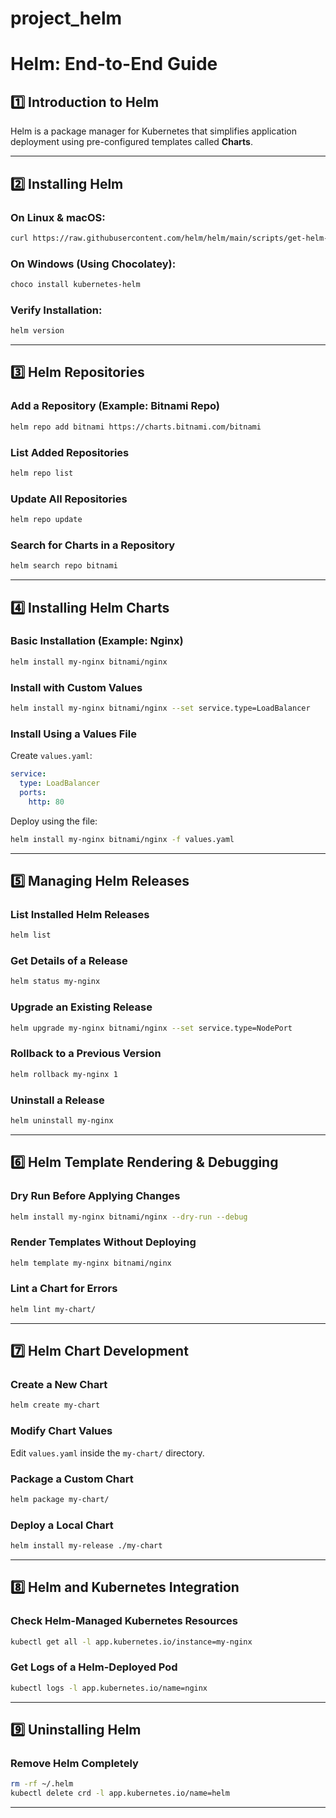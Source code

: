 # project_helm

# Helm: End-to-End Guide

## 1️⃣ Introduction to Helm
Helm is a package manager for Kubernetes that simplifies application deployment using pre-configured templates called **Charts**.

---

## 2️⃣ Installing Helm
### **On Linux & macOS:**
```sh
curl https://raw.githubusercontent.com/helm/helm/main/scripts/get-helm-3 | bash
```

### **On Windows (Using Chocolatey):**
```sh
choco install kubernetes-helm
```

### **Verify Installation:**
```sh
helm version
```

---

## 3️⃣ Helm Repositories
### **Add a Repository (Example: Bitnami Repo)**
```sh
helm repo add bitnami https://charts.bitnami.com/bitnami
```

### **List Added Repositories**
```sh
helm repo list
```

### **Update All Repositories**
```sh
helm repo update
```

### **Search for Charts in a Repository**
```sh
helm search repo bitnami
```

---

## 4️⃣ Installing Helm Charts
### **Basic Installation (Example: Nginx)**
```sh
helm install my-nginx bitnami/nginx
```

### **Install with Custom Values**
```sh
helm install my-nginx bitnami/nginx --set service.type=LoadBalancer
```

### **Install Using a Values File**
Create `values.yaml`:
```yaml
service:
  type: LoadBalancer
  ports:
    http: 80
```
Deploy using the file:
```sh
helm install my-nginx bitnami/nginx -f values.yaml
```

---

## 5️⃣ Managing Helm Releases
### **List Installed Helm Releases**
```sh
helm list
```

### **Get Details of a Release**
```sh
helm status my-nginx
```

### **Upgrade an Existing Release**
```sh
helm upgrade my-nginx bitnami/nginx --set service.type=NodePort
```

### **Rollback to a Previous Version**
```sh
helm rollback my-nginx 1
```

### **Uninstall a Release**
```sh
helm uninstall my-nginx
```

---

## 6️⃣ Helm Template Rendering & Debugging
### **Dry Run Before Applying Changes**
```sh
helm install my-nginx bitnami/nginx --dry-run --debug
```

### **Render Templates Without Deploying**
```sh
helm template my-nginx bitnami/nginx
```

### **Lint a Chart for Errors**
```sh
helm lint my-chart/
```

---

## 7️⃣ Helm Chart Development
### **Create a New Chart**
```sh
helm create my-chart
```

### **Modify Chart Values**
Edit `values.yaml` inside the `my-chart/` directory.

### **Package a Custom Chart**
```sh
helm package my-chart/
```

### **Deploy a Local Chart**
```sh
helm install my-release ./my-chart
```

---

## 8️⃣ Helm and Kubernetes Integration
### **Check Helm-Managed Kubernetes Resources**
```sh
kubectl get all -l app.kubernetes.io/instance=my-nginx
```

### **Get Logs of a Helm-Deployed Pod**
```sh
kubectl logs -l app.kubernetes.io/name=nginx
```

---

## 9️⃣ Uninstalling Helm
### **Remove Helm Completely**
```sh
rm -rf ~/.helm
kubectl delete crd -l app.kubernetes.io/name=helm
```

---


